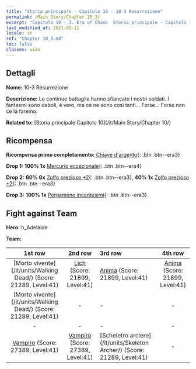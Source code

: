 ```yaml
---
title: "Storia principale - Capitolo 10 - 10-3 Resurrezione"
permalink: /Main Story/Chapter 10_3/
excerpt: "Capitolo 10 - 3. Era of Chaos  Storia principale - Capitolo 10_3. 10-3 Resurrezione"
last_modified_at: 2021-05-11
locale: it
ref: "Chapter 10_3.md"
toc: false
classes: wide
---
```


## Dettagli

 **Nome:** 10-3 Resurrezione

 **Descrizione:** Le continue battaglie hanno sfiancato i nostri soldati. I fantasmi sono deboli, è vero, ma ce ne sono così tanti... Forse... Forse non ce la faremo.

 **Related to:** [Storia principale Capitolo 10](/it/Main Story/Chapter 10/)

## Ricompensa

 **Ricompensa primo completamento:** [Chiave d'argento](/ItemsIT/con_693/){: .btn .btn--era3}

 **Drop 1:** **100% 1x** [Mercurio eccezionale](/ItemsIT/mat_35/){: .btn .btn--era4}

 **Drop 2:** **60% 0x** [Zolfo prezioso +2](/ItemsIT/mat_29/){: .btn .btn--era3}, **40% 1x** [Zolfo prezioso +2](/ItemsIT/mat_29/){: .btn .btn--era3}

 **Drop 3:** **100% 1x** [Pergamene incantesimi](/ItemsIT/con_694/){: .btn .btn--era3}


## Fight against Team
 **Hero:** h_Adelaide

 **Team:**


  | 1st row | 2nd row | 3rd row | 4th row |
  |:----:|:----:|:----|:----:|
  | [Morto vivente](/it/units/Walking Dead/) (Score: 21289, Level:41)  | [Lich](/it/units/Lich/) (Score: 21899, Level:41)  | [Anima](/it/units/Wight/) (Score: 21899, Level:41)  | [Anima](/it/units/Wight/) (Score: 21899, Level:41)  |
  | [Morto vivente](/it/units/Walking Dead/) (Score: 21289, Level:41)  | - | - | - |
  | - | - | - | - |
  | [Vampiro](/it/units/Vampire/) (Score: 27389, Level:41)  | [Vampiro](/it/units/Vampire/) (Score: 27389, Level:41)  | [Scheletro arciere](/it/units/Skeleton Archer/) (Score: 21289, Level:41)  | - |


